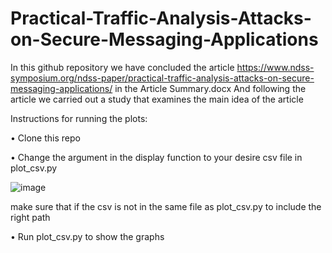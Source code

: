 # Practical-Traffic-Analysis-Attacks-on-Secure-Messaging-Applications

In this github repository we have concluded the article https://www.ndss-symposium.org/ndss-paper/practical-traffic-analysis-attacks-on-secure-messaging-applications/
in the Article Summary.docx
And following the article we carried out a study that examines the main idea of ​​the article







Instructions for running the plots:

  • Clone this repo
  
  • Change the argument in the display function to your desire csv file in plot_csv.py
  
  ![image](https://github.com/yeelacitron/Practical-Traffic-Analysis-Attacks-on-Secure-Messaging-Applications/assets/99408144/e0f00566-7ffd-41f6-8e9c-305c224cdbe1)
  
  make sure that if the csv is not in the same file as plot_csv.py to include the right path 
  
  • Run plot_csv.py to show the graphs

